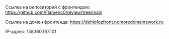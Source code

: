 ﻿Ссылка на репозиторий с фронтендом: https://github.com/Flamenc0/review/tree/main

Ссылка на домен фронтенда: https://dehlofozfront.nomoredomainswork.ru

IP-адрес: 158.160.167.101
